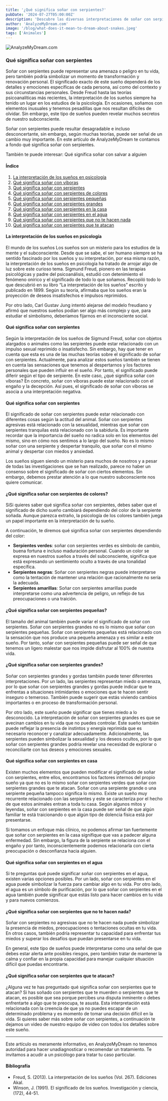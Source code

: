 ```yaml
---
title: '¿Qué significa soñar con serpientes?'
pubDate: '2024-07-27T05:00:00Z'
description: 'Descubre las diversas interpretaciones de soñar con serpientes, desde simbolizar una amenaza hasta representar una transformación personal.'
author: 'AnalyzeMyDream.com'
image: '/blog/what-does-it-mean-to-dream-about-snakes.jpeg'
tags: ['Animales']
---
```


![AnalyzeMyDream.com](/blog/what-does-it-mean-to-dream-about-snakes.jpeg)

### Qué significa soñar con serpientes

Soñar con serpientes puede representar una amenaza o peligro en tu vida, pero también podría simbolizar un momento de transformación y renovación personal. El significado exacto de este sueño dependerá de los detalles y emociones específicas de cada persona, así como del contexto y sus circunstancias personales. Desde Freud hasta las teorías psicoanalíticas más recientes, la interpretación de los sueños siempre ha tenido un lugar en los estudios de la psicología. En ocasiones, soñamos con elementos inusuales y tenemos pesadillas que nos resultan difíciles de olvidar. Sin embargo, este tipo de sueños pueden revelar muchos secretos de nuestro subconsciente.

Soñar con serpientes puede resultar desagradable e incluso desconcertante, sin embargo, según muchas teorías, puede ser señal de un cambio muy importante. En este artículo de AnalyzeMyDream te contamos a fondo qué significa soñar con serpientes.

También te puede interesar: 
Qué significa soñar con salvar a alguien

#### Índice

1. [La interpretación de los sueños en psicología](#la-interpretacion-de-los-suenos-en-psicologia)
2. [Qué significa soñar con víboras](#que-significa-soñar-con-víboras)
3. [Qué significa soñar con serpientes](#que-significa-soñar-con-serpientes)
4. [Qué significa soñar con serpientes de colores](#que-significa-soñar-con-serpientes-de-colores)
5. [Qué significa soñar con serpientes pequeñas](#que-significa-soñar-con-serpientes-pequenas)
6. [Qué significa soñar con serpientes grandes](#que-significa-soñar-con-serpientes-grandes)
7. [Qué significa soñar con serpientes en la casa](#que-significa-soñar-con-serpientes-en-la-casa)
8. [Qué significa soñar con serpientes en el agua](#que-significa-soñar-con-serpientes-en-el-agua)
9. [Qué significa soñar con serpientes que no te hacen nada](#que-significa-soñar-con-serpientes-que-no-te-hacen-nada)
10. [Qué significa soñar con serpientes que te atacan](#que-significa-soñar-con-serpientes-que-te-atacan)


#### La interpretación de los sueños en psicología

El mundo de los sueños Los sueños son un misterio para los estudios de la mente y el subconsciente. Desde que se sabe, el ser humano siempre se ha sentido fascinado por los sueños y su interpretación, por esa misma razón, la interpretación de los sueños en psicología ha tratado de arrojar algo de luz sobre este curioso tema. Sigmund Freud, pionero en las terapias psicológicas y padre del psicoanálisis, estudió con detenimiento el fenómeno onírico y el significado de todo lo que soñamos. Recopiló todo lo que descubrió en su libro “La interpretación de los sueños” escrito y publicado en 1899. Según su teoría, afirmaba que los sueños eran la proyección de deseos insatisfechos e impulsos reprimidos. 

Por otro lado, Carl Gustav Jung intentó alejarse del modelo freudiano y afirmó que nuestros sueños podían ser algo más complejo y que, para estudiar el simbolismo, deberíamos fijarnos en el inconsciente social. 

#### Qué significa soñar con serpientes

Según la interpretación de los sueños de Sigmund Freud, soñar con objetos alargados o animales como las serpientes puede estar relacionado con un impulso sexual reprimido o insatisfecho. Sin embargo, hay que tener en cuenta que esta es una de las muchas teorías sobre el significado de soñar con serpientes. Actualmente, para analizar estos sueños también se tienen en cuenta las sensaciones que tenemos al despertarnos y los factores personales que pueden influir en el sueño. Por tanto, el significado puede diferir según el tipo de serpiente. En este caso, ¿qué significa soñar con víboras? En concreto, soñar con víboras puede estar relacionado con el engaño y la decepción. Así pues, el significado de soñar con víboras se asocia a una interpretación negativa.

#### Qué significa soñar con serpientes

El significado de soñar con serpientes puede estar relacionado con diferentes cosas según la actitud del animal. Soñar con serpientes agresivas está relacionado con la sexualidad, mientras que soñar con serpientes tranquilas está relacionado con la sabiduría. Es importante recordar que la importancia del sueño no radica solo en los elementos del mismo, sino en cómo nos sentimos a lo largo del sueño. No es lo mismo soñar con una serpiente y despertar tranquilo, que soñar con el mismo animal y despertar con miedos y ansiedad.

Los sueños siguen siendo un misterio para muchos de nosotros y a pesar de todas las investigaciones que se han realizado, parece no haber un consenso sobre el significado de soñar con ciertos elementos. Sin embargo, debemos prestar atención a lo que nuestro subconsciente nos quiere comunicar.

#### ¿Qué significa soñar con serpientes de colores?

SiSi quieres saber qué significa soñar con serpientes, debes saber que el significado de dicho sueño cambiará dependiendo del color de la serpiente soñada. Aunque parezca extraño, la psicología de los colores también juega un papel importante en la interpretación de tu sueño.

A continuación, te diremos qué significa soñar con serpientes dependiendo del color:

- **Serpientes verdes**: soñar con serpientes verdes es símbolo de cambio, buena fortuna e incluso maduración personal. Cuando un color se expresa en nuestros sueños a través del subconsciente, significa que está expresando un sentimiento oculto a través de una tonalidad específica.
- **Serpientes negras**: Soñar con serpientes negras puede interpretarse como la tentación de mantener una relación que racionalmente no sería la adecuada.
- **Serpientes amarillas**: Soñar con serpientes amarillas puede interpretarse como una advertencia de peligro, un reflejo de tus preocupaciones o una traición.

#### ¿Qué significa soñar con serpientes pequeñas?

El tamaño del animal también puede variar el significado de soñar con serpientes. Soñar con serpientes grandes no es lo mismo que soñar con serpientes pequeñas. Soñar con serpientes pequeñas está relacionado con la sensación que nos produce una pequeña amenaza y es similar a este sueño. Por tanto, soñar con serpientes pequeñas puede ser señal de que tenemos un ligero malestar que nos impide disfrutar al 100% de nuestra vida.

#### ¿Qué significa soñar con serpientes grandes?

Soñar con serpientes grandes y gordas también puede tener diferentes interpretaciones. Por un lado, las serpientes representan miedo o amenaza, por lo que soñar con serpientes grandes y gordas puede indicar que te enfrentas a situaciones intimidantes o emociones que te hacen sentir inseguro o temeroso. También puede sugerir que estás viviendo cambios importantes o en proceso de transformación personal.

Por otro lado, este sueño puede significar que tienes miedo a lo desconocido. La interpretación de soñar con serpientes grandes es que se avecinan cambios en tu vida que no puedes controlar. Este sueño también puede reflejar la presencia de instintos y energía reprimida que es necesario reconocer y canalizar adecuadamente. Adicionalmente, las serpientes pueden simbolizar la sexualidad y los deseos ocultos, por lo que soñar con serpientes grandes podría revelar una necesidad de explorar o reconciliarte con tus deseos y emociones sexuales.

#### Qué significa soñar con serpientes en casa

Existen muchos elementos que pueden modificar el significado de soñar con serpientes, entre ellos, encontramos los factores internos del propio sueño ya que no es lo mismo soñar con serpientes verdes que soñar con serpientes grandes que te atacan. Soñar con una serpiente grande o una serpiente pequeña tampoco significa lo mismo. Existe un sueño muy recurrente relacionado con las serpientes y este se caracteriza por el hecho de que estos animales entran a toda tu casa. Según algunos mitos y leyendas, soñar con serpientes en la casa puede ser señal de que algún familiar te está traicionando o que algún tipo de dolencia física está por presentarse.

Si tomamos un enfoque más clínico, no podemos afirmar tan fuertemente que soñar con serpientes en la casa signifique que vas a padecer alguna enfermedad. Sin embargo, la figura de la serpiente se relaciona con el engaño y por tanto, inconscientemente podemos relacionarla con cierta preocupación o desconfianza hacia alguien.

#### Qué significa soñar con serpientes en el agua

Si te preguntas qué puede significar soñar con serpientes en el agua, existen varias opciones posibles. Por un lado, soñar con serpientes en el agua puede simbolizar la fuerza para cambiar algo en tu vida. Por otro lado, el agua es un símbolo de purificación, por lo que soñar con serpientes en el agua también puede significar que estás listo para hacer cambios en tu vida y para nuevos comienzos.

#### ¿Qué significa soñar con serpientes que no te hacen nada?

Soñar con serpientes no agresivas que no te hacen nada puede simbolizar la presencia de miedos, preocupaciones o tentaciones ocultas en tu vida. En otros casos, también podría representar tu capacidad para enfrentar tus miedos y superar los desafíos que puedan presentarse en tu vida.

En general, este tipo de sueños puede interpretarse como una señal de que debes estar alerta ante posibles riesgos, pero también tratar de mantener la calma y confiar en la propia capacidad para manejar cualquier situación difícil que puedas encontrarte.

#### ¿Qué significa soñar con serpientes que te atacan?

¿Alguna vez te has preguntado qué significa soñar con serpientes que te atacan? Si has soñado con serpientes que te muerden o serpientes que te atacan, es posible que sea porque percibes una disputa inminente o debes enfrentarte a algo que te preocupa, te asusta. Esta interpretación está relacionada con la creencia de que ya no puedes escapar de un determinado problema y es momento de tomar una decisión difícil en la vida. Si quieres saber más sobre soñar con serpientes, a continuación te dejamos un video de nuestro equipo de video con todos los detalles sobre este sueño.

---

Este artículo es meramente informativo, en AnalyzeMyDream no tenemos autoridad para hacer unadiagnosticar o recomendar un tratamiento. Te invitamos a acudir a un psicólogo para tratar tu caso particular.

#### Bibliografía

- Freud, S. (2013). La interpretación de los sueños (Vol. 267). Ediciones Akal.
- Winson, J. (1991). El significado de los sueños. Investigación y ciencia, (172), 44-51.